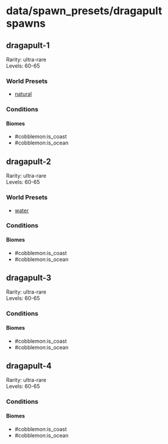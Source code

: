 # data/spawn_presets/dragapult spawns  
  
## dragapult-1  
Rarity: ultra-rare  
Levels: 60-65  
  
### World Presets  
* [natural](/data/world_presets/natural.md)  
  
### Conditions  
  
#### Biomes  
  * #cobblemon:is_coast
  * #cobblemon:is_ocean
  
  
## dragapult-2  
Rarity: ultra-rare  
Levels: 60-65  
  
### World Presets  
* [water](/data/world_presets/water.md)  
  
### Conditions  
  
#### Biomes  
  * #cobblemon:is_coast
  * #cobblemon:is_ocean
  
  
## dragapult-3  
Rarity: ultra-rare  
Levels: 60-65  
  
### Conditions  
  
#### Biomes  
  * #cobblemon:is_coast
  * #cobblemon:is_ocean
  
  
## dragapult-4  
Rarity: ultra-rare  
Levels: 60-65  
  
### Conditions  
  
#### Biomes  
  * #cobblemon:is_coast
  * #cobblemon:is_ocean
  

